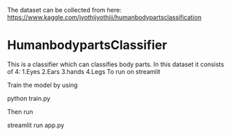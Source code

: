 The dataset can be collected from here:
https://www.kaggle.com/jyothijyothiii/humanbodypartsclassification

# HumanbodypartsClassifier
This is a classifier which can classifies body parts.
In this dataset it consists of 4:
1.Eyes
2.Ears
3.hands
4.Legs
To run on streamlit 

Train the model by using 

python train.py


Then run

streamlit run app.py
